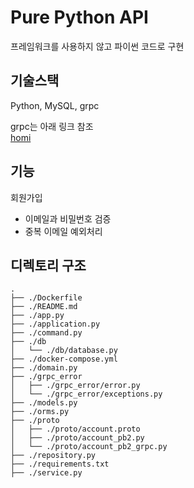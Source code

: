 # Pure Python API
프레임워크를 사용하지 않고 파이썬 코드로 구현

## 기술스택
Python, MySQL, grpc
<br>

grpc는 아래 링크 참조
<br>
[homi](https://github.com/spaceone-dev/homi)

## 기능
회원가입
- 이메일과 비밀번호 검증
- 중복 이메일 예외처리

## 디렉토리 구조

```
.
├── ./Dockerfile
├── ./README.md
├── ./app.py
├── ./application.py
├── ./command.py
├── ./db
│   └── ./db/database.py
├── ./docker-compose.yml
├── ./domain.py
├── ./grpc_error
│   ├── ./grpc_error/error.py
│   └── ./grpc_error/exceptions.py
├── ./models.py
├── ./orms.py
├── ./proto
│   ├── ./proto/account.proto
│   ├── ./proto/account_pb2.py
│   └── ./proto/account_pb2_grpc.py
├── ./repository.py
├── ./requirements.txt
├── ./service.py
```
